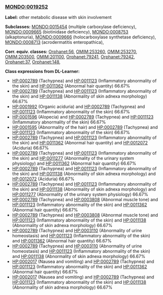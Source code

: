 
### [MONDO:0019252](http://purl.obolibrary.org/obo/MONDO_0019252)
**Label:** other metabolic disease with skin involvement

**Subclasses:** [MONDO:0015454](http://purl.obolibrary.org/obo/MONDO_0015454) (multiple carboxylase deficiency), [MONDO:0009665](http://purl.obolibrary.org/obo/MONDO_0009665) (biotinidase deficiency), [MONDO:0008753](http://purl.obolibrary.org/obo/MONDO_0008753) (alkaptonuria), [MONDO:0009666](http://purl.obolibrary.org/obo/MONDO_0009666) (holocarboxylase synthetase deficiency), [MONDO:0008713](http://purl.obolibrary.org/obo/MONDO_0008713) (acrodermatitis enteropathica), 

**Corr. equiv. classes:** [Orphanet:56](http://www.orpha.net/ORDO/Orphanet_56), [OMIM:253260](http://purl.obolibrary.org/obo/OMIM_253260), [OMIM:253270](http://purl.obolibrary.org/obo/OMIM_253270), [OMIM:203500](http://purl.obolibrary.org/obo/OMIM_203500), [OMIM:201100](http://purl.obolibrary.org/obo/OMIM_201100), [Orphanet:79241](http://www.orpha.net/ORDO/Orphanet_79241), [Orphanet:79242](http://www.orpha.net/ORDO/Orphanet_79242), [Orphanet:37](http://www.orpha.net/ORDO/Orphanet_37), [Orphanet:148](http://www.orpha.net/ORDO/Orphanet_148), 

**Class expressions from DL-Learner:**

- [HP:0002789](http://purl.obolibrary.org/obo/HP_0002789) (Tachypnea) and [HP:0011123](http://purl.obolibrary.org/obo/HP_0011123) (Inflammatory abnormality of the skin) and [HP:0011362](http://purl.obolibrary.org/obo/HP_0011362) (Abnormal hair quantity) 66.67%
- [HP:0002789](http://purl.obolibrary.org/obo/HP_0002789) (Tachypnea) and [HP:0011123](http://purl.obolibrary.org/obo/HP_0011123) (Inflammatory abnormality of the skin) and [HP:0011138](http://purl.obolibrary.org/obo/HP_0011138) (Abnormality of skin adnexa morphology) 66.67%
- [HP:0001992](http://purl.obolibrary.org/obo/HP_0001992) (Organic aciduria) and [HP:0002789](http://purl.obolibrary.org/obo/HP_0002789) (Tachypnea) and [HP:0011123](http://purl.obolibrary.org/obo/HP_0011123) (Inflammatory abnormality of the skin) 66.67%
- [HP:0001596](http://purl.obolibrary.org/obo/HP_0001596) (Alopecia) and [HP:0002789](http://purl.obolibrary.org/obo/HP_0002789) (Tachypnea) and [HP:0011123](http://purl.obolibrary.org/obo/HP_0011123) (Inflammatory abnormality of the skin) 66.67%
- [HP:0001595](http://purl.obolibrary.org/obo/HP_0001595) (Abnormality of the hair) and [HP:0002789](http://purl.obolibrary.org/obo/HP_0002789) (Tachypnea) and [HP:0011123](http://purl.obolibrary.org/obo/HP_0011123) (Inflammatory abnormality of the skin) 66.67%
- [HP:0002789](http://purl.obolibrary.org/obo/HP_0002789) (Tachypnea) and [HP:0011123](http://purl.obolibrary.org/obo/HP_0011123) (Inflammatory abnormality of the skin) and [HP:0011362](http://purl.obolibrary.org/obo/HP_0011362) (Abnormal hair quantity) and [HP:0012072](http://purl.obolibrary.org/obo/HP_0012072) (Aciduria) 66.67%
- [HP:0002789](http://purl.obolibrary.org/obo/HP_0002789) (Tachypnea) and [HP:0011123](http://purl.obolibrary.org/obo/HP_0011123) (Inflammatory abnormality of the skin) and [HP:0011277](http://purl.obolibrary.org/obo/HP_0011277) (Abnormality of the urinary system physiology) and [HP:0011362](http://purl.obolibrary.org/obo/HP_0011362) (Abnormal hair quantity) 66.67%
- [HP:0002789](http://purl.obolibrary.org/obo/HP_0002789) (Tachypnea) and [HP:0011123](http://purl.obolibrary.org/obo/HP_0011123) (Inflammatory abnormality of the skin) and [HP:0011138](http://purl.obolibrary.org/obo/HP_0011138) (Abnormality of skin adnexa morphology) and [HP:0012072](http://purl.obolibrary.org/obo/HP_0012072) (Aciduria) 66.67%
- [HP:0002789](http://purl.obolibrary.org/obo/HP_0002789) (Tachypnea) and [HP:0011123](http://purl.obolibrary.org/obo/HP_0011123) (Inflammatory abnormality of the skin) and [HP:0011138](http://purl.obolibrary.org/obo/HP_0011138) (Abnormality of skin adnexa morphology) and [HP:0011277](http://purl.obolibrary.org/obo/HP_0011277) (Abnormality of the urinary system physiology) 66.67%
- [HP:0002789](http://purl.obolibrary.org/obo/HP_0002789) (Tachypnea) and [HP:0003808](http://purl.obolibrary.org/obo/HP_0003808) (Abnormal muscle tone) and [HP:0011123](http://purl.obolibrary.org/obo/HP_0011123) (Inflammatory abnormality of the skin) and [HP:0011362](http://purl.obolibrary.org/obo/HP_0011362) (Abnormal hair quantity) 66.67%
- [HP:0002789](http://purl.obolibrary.org/obo/HP_0002789) (Tachypnea) and [HP:0003808](http://purl.obolibrary.org/obo/HP_0003808) (Abnormal muscle tone) and [HP:0011123](http://purl.obolibrary.org/obo/HP_0011123) (Inflammatory abnormality of the skin) and [HP:0011138](http://purl.obolibrary.org/obo/HP_0011138) (Abnormality of skin adnexa morphology) 66.67%
- [HP:0002789](http://purl.obolibrary.org/obo/HP_0002789) (Tachypnea) and [HP:0003110](http://purl.obolibrary.org/obo/HP_0003110) (Abnormality of urine homeostasis) and [HP:0011123](http://purl.obolibrary.org/obo/HP_0011123) (Inflammatory abnormality of the skin) and [HP:0011362](http://purl.obolibrary.org/obo/HP_0011362) (Abnormal hair quantity) 66.67%
- [HP:0002789](http://purl.obolibrary.org/obo/HP_0002789) (Tachypnea) and [HP:0003110](http://purl.obolibrary.org/obo/HP_0003110) (Abnormality of urine homeostasis) and [HP:0011123](http://purl.obolibrary.org/obo/HP_0011123) (Inflammatory abnormality of the skin) and [HP:0011138](http://purl.obolibrary.org/obo/HP_0011138) (Abnormality of skin adnexa morphology) 66.67%
- [HP:0002017](http://purl.obolibrary.org/obo/HP_0002017) (Nausea and vomiting) and [HP:0002789](http://purl.obolibrary.org/obo/HP_0002789) (Tachypnea) and [HP:0011123](http://purl.obolibrary.org/obo/HP_0011123) (Inflammatory abnormality of the skin) and [HP:0011362](http://purl.obolibrary.org/obo/HP_0011362) (Abnormal hair quantity) 66.67%
- [HP:0002017](http://purl.obolibrary.org/obo/HP_0002017) (Nausea and vomiting) and [HP:0002789](http://purl.obolibrary.org/obo/HP_0002789) (Tachypnea) and [HP:0011123](http://purl.obolibrary.org/obo/HP_0011123) (Inflammatory abnormality of the skin) and [HP:0011138](http://purl.obolibrary.org/obo/HP_0011138) (Abnormality of skin adnexa morphology) 66.67%


